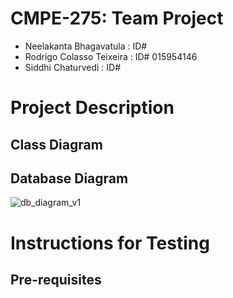 # CMPE-275: Team Project
* Neelakanta Bhagavatula : ID# 
* Rodrigo Colasso Teixeira : ID# 015954146
* Siddhi Chaturvedi : ID# 

# Project Description

## Class Diagram

## Database Diagram

![db_diagram_v1](https://user-images.githubusercontent.com/62269628/198685978-2060dd53-e5a6-4be3-9938-710859693b74.png)

# Instructions for Testing

## Pre-requisites
